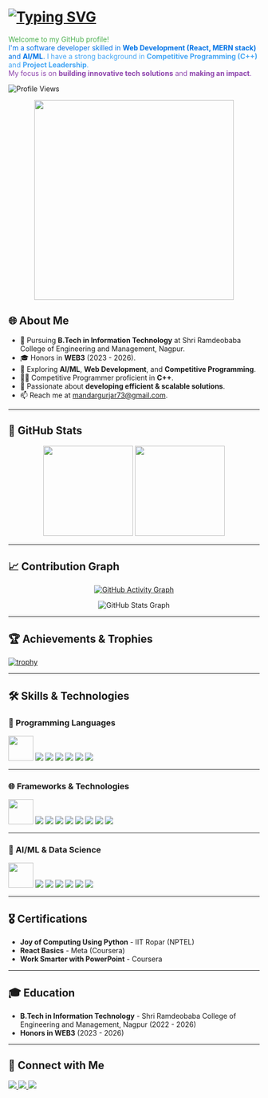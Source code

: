 # <a href="https://git.io/typing-svg"><img src="https://readme-typing-svg.demolab.com?font=ROBOTO&weight=600&size=25&pause=1000&color=B771F7&width=435&lines=Hello%2C+I'm+Mandar+Gurjar+%F0%9F%91%8B++" alt="Typing SVG" /></a>

<span style="color: #4CAF50;">Welcome to my GitHub profile!</span>  
<span style="color: #0073e6;">I'm a software developer skilled in <strong>Web Development (React, MERN stack)</strong> and <strong>AI/ML</strong>.</span> 
<span style="color: #42a5f5;">I have a strong background in <strong>Competitive Programming (C++)</strong> and <strong>Project Leadership</strong>.</span>  
<span style="color: #8e44ad;">My focus is on <strong>building innovative tech solutions</strong> and <strong>making an impact</strong>.</span>

![Profile Views](https://komarev.com/ghpvc/?username=Hackur45&color=brightgreen)

<div align="center">
  <img src="https://octodex.github.com/images/daftpunktocat-thomas.gif" width="400"/>
</div>

## 🌐 About Me  
- 🔭 Pursuing **B.Tech in Information Technology** at Shri Ramdeobaba College of Engineering and Management, Nagpur.  
- 🎓 Honors in **WEB3** (2023 - 2026).  
- 🌱 Exploring **AI/ML**, **Web Development**, and **Competitive Programming**.  
- 👨‍💻 Competitive Programmer proficient in **C++**.  
- 🎯 Passionate about **developing efficient & scalable solutions**.  
- 📫 Reach me at [mandargurjar73@gmail.com](mailto:mandargurjar73@gmail.com).  

---

## 🚀 GitHub Stats  
<div align="center">  
  <img src="https://github-readme-stats.vercel.app/api?username=Hackur45&show_icons=true&theme=radical&text_color=ffffff&bg_color=000000" height="180px"/>  
  <img src="https://github-readme-stats.vercel.app/api/top-langs/?username=Hackur45&layout=compact&theme=radical&text_color=ffffff&bg_color=000000" height="180px"/>  
</div>  

---

## 📈 Contribution Graph  
<div align="center">  

[![GitHub Activity Graph](https://github-readme-activity-graph.vercel.app/graph?username=Hackur45&theme=tokyo-night&bg_color=0d1117&color=3e8e7e&line=66ff00&point=ffffff&hide_border=true)](https://github.com/ashutosh00710/github-readme-activity-graph)  

![GitHub Stats Graph](https://github-profile-summary-cards.vercel.app/api/cards/profile-details?username=Hackur45&theme=radical&hide_border=true)  

</div>  

---

## 🏆 Achievements & Trophies  
[![trophy](https://github-profile-trophy.vercel.app/?username=Hackur45&theme=radical&column=4&margin-w=15&margin-h=15&no-bg=true&no-frame=true&rank=S,AAA,AA,A)](https://github.com/ryo-ma/github-profile-trophy)  

---

## 🛠️ Skills & Technologies  

### 🚀 Programming Languages  
<p align="left">
  <img src="https://github.com/Anmol-Baranwal/Cool-GIFs-For-GitHub/blob/main/languages/python.gif?raw=true" width="50"/>
  <img src="https://img.shields.io/badge/Python-3776AB?logo=python&logoColor=white&style=for-the-badge"/>
  <img src="https://img.shields.io/badge/Java-007396?logo=java&logoColor=white&style=for-the-badge"/>
  <img src="https://img.shields.io/badge/JavaScript-F7DF1E?logo=javascript&logoColor=black&style=for-the-badge"/>
  <img src="https://img.shields.io/badge/TypeScript-007ACC?logo=typescript&logoColor=white&style=for-the-badge"/>
  <img src="https://img.shields.io/badge/C++-00599C?logo=cplusplus&logoColor=white&style=for-the-badge"/>
  <img src="https://img.shields.io/badge/SQL-4479A1?logo=MySQL&logoColor=white&style=for-the-badge"/>
</p>

---

### 🌐 Frameworks & Technologies  
<p align="left">
  <img src="https://github.com/Anmol-Baranwal/Cool-GIFs-For-GitHub/blob/main/frameworks/react.gif?raw=true" width="50"/>
  <img src="https://img.shields.io/badge/React-20232A?logo=react&logoColor=61DAFB&style=for-the-badge"/>
  <img src="https://img.shields.io/badge/Next.js-000000?logo=nextdotjs&logoColor=white&style=for-the-badge"/>
  <img src="https://img.shields.io/badge/Node.js-43853D?logo=node-dot-js&logoColor=white&style=for-the-badge"/>
  <img src="https://img.shields.io/badge/MongoDB-4EA94B?logo=mongodb&logoColor=white&style=for-the-badge"/>
  <img src="https://img.shields.io/badge/Express.js-000000?logo=express&logoColor=white&style=for-the-badge"/>
  <img src="https://img.shields.io/badge/Bootstrap-563D7C?logo=bootstrap&logoColor=white&style=for-the-badge"/>
  <img src="https://img.shields.io/badge/Material--UI-0081CB?logo=material-ui&logoColor=white&style=for-the-badge"/>
  <img src="https://img.shields.io/badge/Tailwind%20CSS-06B6D4?logo=tailwind-css&logoColor=white&style=for-the-badge"/>
</p>

---

### 🧠 AI/ML & Data Science  
<p align="left">
  <img src="https://github.com/Anmol-Baranwal/Cool-GIFs-For-GitHub/blob/main/ml/tensorflow.gif?raw=true" width="50"/>
  <img src="https://img.shields.io/badge/TensorFlow-FF6F00?logo=tensorflow&logoColor=white&style=for-the-badge"/>
  <img src="https://img.shields.io/badge/Scikit--learn-F7931E?logo=scikit-learn&logoColor=white&style=for-the-badge"/>
  <img src="https://img.shields.io/badge/Pandas-150458?logo=pandas&logoColor=white&style=for-the-badge"/>
  <img src="https://img.shields.io/badge/NumPy-013243?logo=numpy&logoColor=white&style=for-the-badge"/>
  <img src="https://img.shields.io/badge/SciPy-8CAAE6?logo=scipy&logoColor=white&style=for-the-badge"/>
  <img src="https://img.shields.io/badge/Matplotlib-11557C?logo=matplotlib&logoColor=white&style=for-the-badge"/>
</p>

---

## 🎖️ Certifications  
- **Joy of Computing Using Python** - IIT Ropar (NPTEL)  
- **React Basics** - Meta (Coursera)  
- **Work Smarter with PowerPoint** - Coursera  

---

## 🎓 Education  
- **B.Tech in Information Technology** - Shri Ramdeobaba College of Engineering and Management, Nagpur (2022 - 2026)  
- **Honors in WEB3** (2023 - 2026)  

---

## 📌 Connect with Me  
<p align="left">
  <a href="https://www.linkedin.com/in/mandar-gurjar-36a095259">
    <img src="https://img.shields.io/badge/LinkedIn-Profile-blue?style=for-the-badge&logo=linkedin"/>
  </a>
  <a href="https://github.com/Hackur45">
    <img src="https://img.shields.io/badge/GitHub-Profile-black?style=for-the-badge&logo=github"/>
  </a>
  <a href="https://instagram.com/mandar_g7">
    <img src="https://img.shields.io/badge/Instagram-%23E4405F.svg?style=for-the-badge&logo=instagram&logoColor=white"/>
  </a>
</p>
